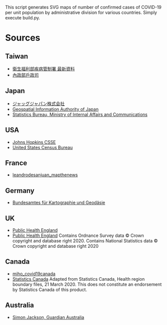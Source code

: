 This script generates SVG maps of number of confirmed cases of COVID-19 per unit population by administrative division for various countries. Simply execute build.py.

# Sources
## Taiwan
* [衛生福利部疾病管制署 最新資料](https://data.gov.tw/dataset/118038)
* [內政部戶政司](https://gis.ris.gov.tw/dashboard.html?key=B01)

## Japan
* [ジャッグジャパン株式会社](https://gis.jag-japan.com/covid19jp/)
* [Geospatial Information Authority of Japan](https://www.gsi.go.jp/kankyochiri/gm_japan_e.html)
* [Statistics Bureau, Ministry of Internal Affairs and Communications](https://www.stat.go.jp/english/data/nenkan/66nenkan/1431-02.html)

## USA
* [Johns Hopkins CSSE](https://www.arcgis.com/home/item.html?id=c0b356e20b30490c8b8b4c7bb9554e7c#overview)
* [United States Census Bureau](https://www.census.gov/data/datasets/time-series/demo/popest/2010s-state-total.html#par_textimage_1873399417)

## France
* [leandrodesanjuan_mapthenews](https://www.arcgis.com/home/item.html?id=e34701f45bf6484ca14e0ba2d9e4939f)

## Germany
* [Bundesamtes für Kartographie und Geodäsie](https://www.arcgis.com/home/item.html?id=1059bef1daf2440b87880c50b99167a5#overview)

## UK
* [Public Health England](https://www.arcgis.com/home/item.html?id=a51606bdfb824d65a63ef0ca65aac90f)
* [Public Health England](https://www.arcgis.com/home/item.html?id=90f3893ff60e43c9ad785c8a9073c516)
Contains Ordnance Survey data © Crown copyright and database right 2020. Contains National Statistics data © Crown copyright and database right 2020

## Canada
* [miho_covid19canada](https://www.arcgis.com/home/item.html?id=7480dead10ba4408a7f813d31ed27051&view=list#overview)
* [Statistics Canada](https://www150.statcan.gc.ca/n1/pub/82-402-x/2018001/hrbf-flrs-eng.htm)
Adapted from Statistics Canada, Health region boundary files, 21 March 2020. This does not constitute an endorsement by Statistics Canada of this product.

## Australia
* [Simon Jackson, Guardian Australia](https://www.arcgis.com/home/item.html?id=35b077523be94f7288b21db815e6e6e6#overview)
